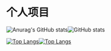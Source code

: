 
# 个人项目

![Anurag's GitHub stats](https://github-readme-stats.vercel.app/api?username=kemomi&show_icons=true&theme=synthwave&hide=prs)![GitHub stats](https://github-readme-stats.vercel.app/api?username=kemomi&show_icons=true&theme=radical)

[![Top Langs](https://github-readme-stats.vercel.app/api/top-langs/?username=kemomi)](https://github.com/anuraghazra/github-readme-stats)[![Top Langs](https://github-readme-stats.vercel.app/api/top-langs/?username=kemomi&layout=compact)](https://github.com/anuraghazra/github-readme-stats)


##

